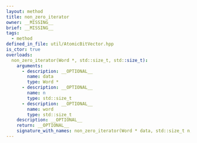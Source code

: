```yaml
---
layout: method
title: non_zero_iterator
owner: __MISSING__
brief: __MISSING__
tags:
  - method
defined_in_file: util/AtomicBitVector.hpp
is_ctor: true
overloads:
  non_zero_iterator(Word *, std::size_t, std::size_t):
    arguments:
      - description: __OPTIONAL__
        name: data
        type: Word *
      - description: __OPTIONAL__
        name: n
        type: std::size_t
      - description: __OPTIONAL__
        name: word
        type: std::size_t
    description: __OPTIONAL__
    return: __OPTIONAL__
    signature_with_names: non_zero_iterator(Word * data, std::size_t n, std::size_t word)
---
```

